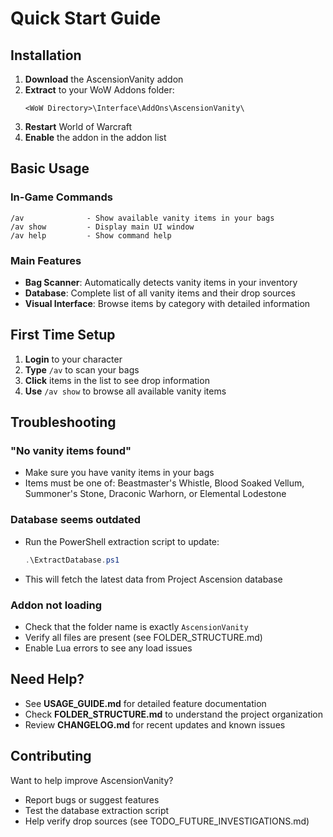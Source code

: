 # Quick Start Guide

## Installation

1. **Download** the AscensionVanity addon
2. **Extract** to your WoW Addons folder:
   ```
   <WoW Directory>\Interface\AddOns\AscensionVanity\
   ```
3. **Restart** World of Warcraft
4. **Enable** the addon in the addon list

## Basic Usage

### In-Game Commands

```
/av              - Show available vanity items in your bags
/av show         - Display main UI window
/av help         - Show command help
```

### Main Features

- **Bag Scanner**: Automatically detects vanity items in your inventory
- **Database**: Complete list of all vanity items and their drop sources
- **Visual Interface**: Browse items by category with detailed information

## First Time Setup

1. **Login** to your character
2. **Type** `/av` to scan your bags
3. **Click** items in the list to see drop information
4. **Use** `/av show` to browse all available vanity items

## Troubleshooting

### "No vanity items found"
- Make sure you have vanity items in your bags
- Items must be one of: Beastmaster's Whistle, Blood Soaked Vellum, Summoner's Stone, Draconic Warhorn, or Elemental Lodestone

### Database seems outdated
- Run the PowerShell extraction script to update:
  ```powershell
  .\ExtractDatabase.ps1
  ```
- This will fetch the latest data from Project Ascension database

### Addon not loading
- Check that the folder name is exactly `AscensionVanity`
- Verify all files are present (see FOLDER_STRUCTURE.md)
- Enable Lua errors to see any load issues

## Need Help?

- See **USAGE_GUIDE.md** for detailed feature documentation
- Check **FOLDER_STRUCTURE.md** to understand the project organization
- Review **CHANGELOG.md** for recent updates and known issues

## Contributing

Want to help improve AscensionVanity?
- Report bugs or suggest features
- Test the database extraction script
- Help verify drop sources (see TODO_FUTURE_INVESTIGATIONS.md)
